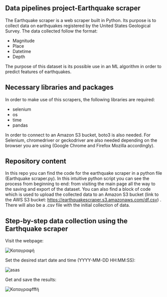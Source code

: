 ## Data pipelines project-Earthquake scraper

The Earthquake scraper is a web scraper built in Python. Its purpose is to collect data on earthquakes registered by the United States Geological Survey. The data collected follow the format:
  * Magnitude
  * Place
  * Datetime
  * Depth

The purpose of this dataset is its possible use in an ML algorithm in order to predict features of earthquakes.

## Necessary libraries and packages

In order to make use of this scrapers, the following libraries are required:
  * selenium
  * os
  * time
  * pandas

In order to connect to an Amazon S3 bucket, boto3 is also needed. For Selenium, chromedriver or geckodriver are also needed depending on the browser you are using (Google Chrome and Firefox Mozilla accordingly).

## Repository content

In this repo you can find the code for the earthquake scraper in a python file (Earthquake scraper.py). In this intuitive python script you can see the process from beginning to end: from visiting the main page all the way to the saving and export of the dataset. You can also find a block of code which is used to upload the collected data to an Amazon S3 bucket (link to the AWS S3 bucket: https://earthquakescraper.s3.amazonaws.com/df.csv) . There will also be a .csv file with the initial collection of data. 


## Step-by-step data collection using the Earthquake scraper

Visit the webpage:

![Καταγραφή](https://user-images.githubusercontent.com/83223559/127509970-b84ee137-f88d-4797-ac5b-5e5bbc97d588.PNG)

Set the desired start date and time (YYYY-MM-DD HH:MM:SS):

![asas](https://user-images.githubusercontent.com/83223559/127510690-425dd38c-0d0d-46dc-91e3-8cb429b85146.PNG)

Get and save the results:

![Καταγραφfffή](https://user-images.githubusercontent.com/83223559/127511023-18b225a2-8d39-47b5-b5f9-c80833caa7f8.PNG)
